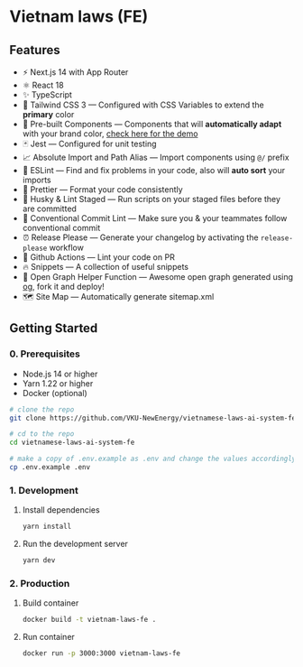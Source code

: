 # Vietnam laws (FE)

## Features

- ⚡️ Next.js 14 with App Router
- ⚛️ React 18
- ✨ TypeScript
- 💨 Tailwind CSS 3 — Configured with CSS Variables to extend the **primary** color
- 💎 Pre-built Components — Components that will **automatically adapt** with your brand color, [check here for the demo](https://tsnext-tw.thcl.dev/components)
- 🃏 Jest — Configured for unit testing
- 📈 Absolute Import and Path Alias — Import components using `@/` prefix
- 📏 ESLint — Find and fix problems in your code, also will **auto sort** your imports
- 💖 Prettier — Format your code consistently
- 🐶 Husky & Lint Staged — Run scripts on your staged files before they are committed
- 🤖 Conventional Commit Lint — Make sure you & your teammates follow conventional commit
- ⏰ Release Please — Generate your changelog by activating the `release-please` workflow
- 👷 Github Actions — Lint your code on PR
- 🔥 Snippets — A collection of useful snippets
- 👀 Open Graph Helper Function — Awesome open graph generated using [og](https://github.com/theodorusclarence/og), fork it and deploy!
- 🗺 Site Map — Automatically generate sitemap.xml

## Getting Started

### 0. Prerequisites

- Node.js 14 or higher
- Yarn 1.22 or higher
- Docker (optional)

```bash
# clone the repo
git clone https://github.com/VKU-NewEnergy/vietnamese-laws-ai-system-fe

# cd to the repo
cd vietnamese-laws-ai-system-fe

# make a copy of .env.example as .env and change the values accordingly
cp .env.example .env
```

### 1. Development

1. Install dependencies

   ```bash
   yarn install
   ```

2. Run the development server

   ```bash
   yarn dev
   ```

### 2. Production

1. Build container

   ```bash
   docker build -t vietnam-laws-fe .
   ```

2. Run container

   ```bash
   docker run -p 3000:3000 vietnam-laws-fe
   ```

